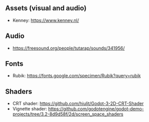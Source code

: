 
## Assets (visual and audio)

- Kenney: https://www.kenney.nl/

## Audio

- https://freesound.org/people/tutarap/sounds/341956/

## Fonts 

- Rubik: https://fonts.google.com/specimen/Rubik?query=rubik

## Shaders

- CRT shader: https://github.com/hiulit/Godot-3-2D-CRT-Shader
- Vignette shader: https://github.com/godotengine/godot-demo-projects/tree/3.2-8d9d58f/2d/screen_space_shaders